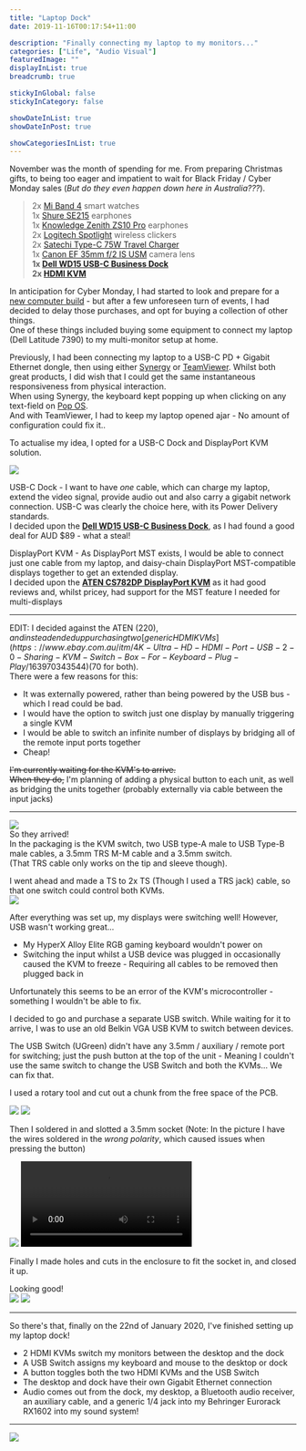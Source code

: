 ```yaml
---
title: "Laptop Dock"
date: 2019-11-16T00:17:54+11:00

description: "Finally connecting my laptop to my monitors..."
categories: ["Life", "Audio Visual"]
featuredImage: ""
displayInList: true
breadcrumb: true

stickyInGlobal: false
stickyInCategory: false

showDateInList: true
showDateInPost: true

showCategoriesInList: true
---
```


November was the month of spending for me. From preparing Christmas gifts, to being too eager and impatient to wait for Black Friday / Cyber Monday sales (_But do they even happen down here in Australia???_).

> 2x [Mi Band 4](../mi-band-4) smart watches  
1x [Shure SE215](https://www.shure.com/en-US/products/earphones/se215) earphones  
1x [Knowledge Zenith ZS10 Pro](https://audiobudget.com/product/KZ/ZS10PRO) earphones  
2x [Logitech Spotlight](https://www.logitech.com/en-au/product/spotlight-presentation-remote) wireless clickers  
2x [Satechi Type-C 75W Travel Charger](https://satechi.net/products/type-c-75w-travel-charger)  
1x [Canon EF 35mm f/2 IS USM](https://www.canon.com.au/camera-lenses/ef-35mm-f-2-is-usm) camera lens  
**1x [Dell WD15 USB-C Business Dock](https://www.dell.com/en-au/work/shop/dell-business-dock-wd15-with-180w-adapter/apd/452-bcfx/pc-accessories)**  
**2x [HDMI KVM](https://www.ebay.com.au/itm/4K-Ultra-HD-HDMI-Port-USB-2-0-Sharing-KVM-Switch-Box-For-Keyboard-Plug-Play/163970343544)**

In anticipation for Cyber Monday, I had started to look and prepare for a [new computer build](https://au.pcpartpicker.com/list/gvfK4n) - but after a few unforeseen turn of events, I had decided to delay those purchases, and opt for buying a collection of other things.  
One of these things included buying some equipment to connect my laptop (Dell Latitude 7390) to my multi-monitor setup at home.

Previously, I had been connecting my laptop to a USB-C PD + Gigabit Ethernet dongle, then using either [Synergy](https://symless.com/synergy) or [TeamViewer](https://www.teamviewer.com/). Whilst both great products, I did wish that I could get the same instantaneous responsiveness from physical interaction.  
When using Synergy, the keyboard kept popping up when clicking on any text-field on [Pop OS](../laptop-reinstall).  
And with TeamViewer, I had to keep my laptop opened ajar - No amount of configuration could fix it..

To actualise my idea, I opted for a USB-C Dock and DisplayPort KVM solution.

![](diagram-no_peripheral.svg)

USB-C Dock - I want to have _one_ cable, which can charge my laptop, extend the video signal, provide audio out and also carry a gigabit network connection. USB-C was clearly the choice here, with its Power Delivery standards.  
I decided upon the **[Dell WD15 USB-C Business Dock](https://www.dell.com/en-au/work/shop/dell-business-dock-wd15-with-180w-adapter/apd/452-bcfx/pc-accessories)**, as I had found a good deal for AUD $89 - what a steal!

DisplayPort KVM - As DisplayPort MST exists, I would be able to connect just one cable from my laptop, and daisy-chain DisplayPort MST-compatible displays together to get an extended display.  
I decided upon the **[ATEN CS782DP DisplayPort KVM](https://www.aten.com/au/en/products/kvm/desktop-kvm-switches/cs782dp/)** as it had good reviews and, whilst pricey, had support for the MST feature I needed for multi-displays

---

EDIT: I decided against the ATEN ($220), and instead ended up purchasing two [generic HDMI KVMs](https://www.ebay.com.au/itm/4K-Ultra-HD-HDMI-Port-USB-2-0-Sharing-KVM-Switch-Box-For-Keyboard-Plug-Play/163970343544) ($70 for both).  
There were a few reasons for this:

* It was externally powered, rather than being powered by the USB bus - which I read could be bad.
* I would have the option to switch just one display by manually triggering a single KVM
* I would be able to switch an infinite number of displays by bridging all of the remote input ports together
* Cheap!

<s>I'm currently waiting for the KVM's to arrive.  
When they do,</s> I'm planning of adding a physical button to each unit, as well as bridging the units together (probably externally via cable between the input jacks)

---

![](20191226_182823.jpg)  
So they arrived!  
In the packaging is the KVM switch, two USB type-A  male to USB Type-B male cables, a 3.5mm TRS M-M cable and a 3.5mm switch.  
(That TRS cable only works on the tip and sleeve though).

I went ahead and made a TS to 2x TS (Though I used a TRS jack) cable, so that one switch could control both KVMs.  
![](20191227_202737.jpg)

After everything was set up, my displays were switching well! However, USB wasn't working great...

* My HyperX Alloy Elite RGB gaming keyboard wouldn't power on
* Switching the input whilst a USB device was plugged in occasionally caused the KVM to freeze - Requiring all cables to be removed then plugged back in

Unfortunately this seems to be an error of the KVM's microcontroller - something I wouldn't be able to fix.

I decided to go and purchase a separate USB switch. While waiting for it to arrive, I was to use an old Belkin VGA USB KVM to switch between devices.

The USB Switch (UGreen) didn't have any 3.5mm / auxiliary / remote port for switching; just the push button at the top of the unit - Meaning I couldn't use the same switch to change the USB Switch and both the KVMs... We can fix that.

I used a rotary tool and cut out a chunk from the free space of the PCB.  

![](USER_SCOPED_TEMP_DATA_MSGR_PHOTO_FOR_UPLOAD_1579662159235.jpeg) ![](USER_SCOPED_TEMP_DATA_MSGR_PHOTO_FOR_UPLOAD_1579662898253.jpeg)

Then I soldered in and slotted a 3.5mm socket (Note: In the picture I have the wires soldered in the _wrong polarity_, which caused issues when pressing the button)

![](20200122_152706.jpg) ![](20200122_152709.mp4)

Finally I made holes and cuts in the enclosure to fit the socket in, and closed it up.

Looking good!  
![](20200122_163516.jpg) ![](20200122_163547.jpg)

---

So there's that, finally on the 22nd of January 2020, I've finished setting up my laptop dock!  

* 2 HDMI KVMs switch my monitors between the desktop and the dock
* A USB Switch assigns my keyboard and mouse to the desktop or dock
* A button toggles both the two HDMI KVMs and the USB Switch
* The desktop and dock have their own Gigabit Ethernet connection
* Audio comes out from the dock, my desktop, a Bluetooth audio receiver, an auxiliary cable, and a generic 1/4 jack into my Behringer Eurorack RX1602 into my sound system!

---

![](diagram-with_peripheral.svg)

